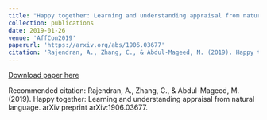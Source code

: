 ```yaml
---
title: "Happy together: Learning and understanding appraisal from natural language"
collection: publications
date: 2019-01-26
venue: 'AffCon2019'
paperurl: 'https://arxiv.org/abs/1906.03677'
citation: 'Rajendran, A., Zhang, C., & Abdul-Mageed, M. (2019). Happy together: Learning and understanding appraisal from natural language. arXiv preprint arXiv:1906.03677.'
---
```


[Download paper here](https://arxiv.org/abs/1906.03677)

Recommended citation: Rajendran, A., Zhang, C., & Abdul-Mageed, M. (2019). Happy together: Learning and understanding appraisal from natural language. arXiv preprint arXiv:1906.03677.